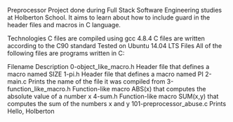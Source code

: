 Preprocessor
Project done during Full Stack Software Engineering studies at Holberton School. It aims to learn about how to include guard in the header files and macros in C language.

Technologies
C files are compiled using gcc 4.8.4
C files are written according to the C90 standard
Tested on Ubuntu 14.04 LTS
Files
All of the following files are programs written in C:

Filename	Description
0-object_like_macro.h	Header file that defines a macro named SIZE
1-pi.h	Header file that defines a macro named PI
2-main.c	Prints the name of the file it was compiled from
3-function_like_macro.h	Function-like macro ABS(x) that computes the absolute value of a number x
4-sum.h	Function-like macro SUM(x,y) that computes the sum of the numbers x and y
101-preprocessor_abuse.c	Prints Hello, Holberton
